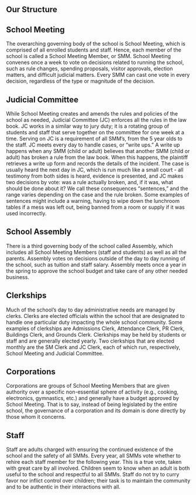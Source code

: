 Our Structure
---

## School Meeting

The overarching governing body of the school is School Meeting, which is
comprised of all enrolled students and staff. Hence, each member of the school
is called a School Meeting Member, or SMM. School Meeting convenes once a week
to vote on decisions related to running the school, such as rule changes,
spending proposals, visitor approvals, election matters, and difficult
judicial matters.  Every SMM can cast one vote in every decision, regardless
of the type or magnitude of the decision.


## Judicial Committee

While School Meeting creates and amends the rules and policies of the school
as needed, Judicial Committee (JC) enforces all the rules in the law book. JC
works in a similar way to jury duty; it is a rotating group of students and
staff that serve together on the committee for one week at a time. Serving on
JC is a requirement of all SMM’s, from the 5 year olds to the staff. JC meets
every day to handle cases, or “write ups.” A write up happens when any SMM
(child or adult) believes that another SMM (child or adult) has broken a rule
from the law book. When this happens, the plaintiff retrieves a write up form
and records the details of the incident. The case is usually heard the next
day in JC, which is run much like a small court - all testimony from both
sides is heard, evidence is presented, and JC makes two decisions by vote: was
a rule actually broken, and, if it was, what should be done about it? We call
these consequences “sentences,” and the range varies depending on the case and
the rule broken. Some examples of sentences might include a warning, having to
wipe down the lunchroom tables if a mess was left out, being banned from a
room or supply if it was used incorrectly.  

## School Assembly

There is a third governing body of the school called Assembly, which includes
all School Meeting Members (staff and students) as well as all the parents.
Assembly votes on decisions outside of the day to day running of the school,
such as tuition and staff salary. Assembly meets once a year in the spring to
approve the school budget and take care of any other needed business.

## Clerkships

Much of the school’s day to day administrative needs are managed by clerks.
Clerks are elected officials within the school that are designated to handle
one particular duty impacting the whole school community. 
Some examples of clerkships are Admissions Clerk,
Attendance Clerk, PR Clerk, Buildings Clerk, and Grounds Clerk. Clerkships may be
held by students or staff and are generally elected yearly. Two clerkships
that are elected monthly are the SM Clerk and JC Clerk, each of which run,
respectively, School Meeting and Judicial Committee. 

## Corporations

Corporations are groups of School Meeting Members that are given authority
over a specific non-essential sphere of activity (e.g., cooking, electronics,
gymnastics, etc.) and generally have a budget approved by School Meeting. That
is to say, instead of being legislated by the entire school, the governance of
a corporation and its domain is done directly by those whom it concerns.

## Staff

Staff are adults charged with ensuring the continued existence of the school
and the safety of all SMMs. Every year, all SMMs vote whether to rehire each
staff member for the following year. This is a true vote, taken with great
care by all involved. Children seem to know when an adult is both useful to
the school and respectful to all SMMs. Staff do not try to curry favor nor
inflict control over children; their task is to maintain the community and to
be authentic in their interactions with all.
